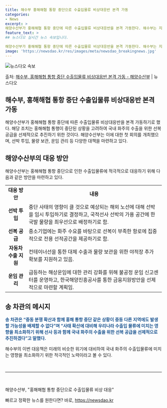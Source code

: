 ```yaml
---
title: 해수부 홍해해협 통항 중단으로 수출입물류 비상대응반 본격 가동
categories:
- News
excerpt: >
해양수산부가 홍해해협 통항 중단에 따른 수출입물류 비상대응반을 본격 가동한다. 해수부는 지난 11일 서울 한…
feature_text: >
## 뉴스다오 실시간 뉴스 속보입니다.

해양수산부가 홍해해협 통항 중단에 따른 수출입물류 비상대응반을 본격 가동한다. 해수부는 지난 11일 서울 한…
image: 'https://newsdao.kr/res/images/meta/newsdao_breakingnews.jpg'
---
```


![뉴스다오 속보](https://newsdao.kr/res/images/meta/newsdao_breakingnews.jpg)

<p>출처: <a href="https://newsdao.kr/2979" rel="dofollow">해수부, 홍해해협 통항 중단 수출입물류 비상대응반 본격 가동 - 해양수산부</a> | 뉴스다오</p>

<h2 data-ke-size="size26"><b>해수부, 홍해해협 통항 중단 수출입물류 비상대응반 본격 가동</b></h2>

<p data-ke-size="size16">해양수산부가 홍해해협 통항 중단에 따른 수출입물류 비상대응반을 본격 가동하기로 했다. 해당 조치는 홍해해협 통행이 중단된 상황을 고려하여 국내 화주의 수출을 위한 선복 공급을 선제적으로 추진하기 위한 것이다. 해양수산부는 이에 대한 첫 회의를 개최했으며, 선박 투입, 물량 보관, 운임 관리 등 다양한 대책을 마련하고 있다.</p>

<h2 data-ke-size="size24"><b>해양수산부의 대응 방안</b></h2>

<p data-ke-size="size16">해양수산부는 홍해해협 통항 중단으로 인한 수출입물류에 적극적으로 대응하기 위해 다음과 같은 방안을 마련하고 있다.</p>

<table>
	<tr>
		<td style="text-align: center; height: 17px;"><b>대응 방안</b></td>
		<td style="text-align: center; height: 17px;"><b>내용</b></td>
	</tr>
	<tr>
		<td style="text-align: center; height: 17px;"><b>선박 투입</b></td>
		<td>중단 사태의 영향이 클 것으로 예상되는 해외 노선에 대해 선박을 임시 투입하기로 결정하고, 국적선사 선박의 가용 공간에 한국발 물량을 최우선으로 배정하기로 함.</td>
	</tr>
	<tr>
		<td style="text-align: center; height: 17px;"><b>선복 공급</b></td>
		<td>중소기업에는 화주 수요를 바탕으로 선복이 부족한 항로에 집중적으로 전용 선적공간을 제공하기로 함.</td>
	</tr>
	<tr>
		<td style="text-align: center; height: 17px;"><b>자동차 수출 지원</b></td>
		<td>컨테이너선을 통한 대체 수출과 물량 보관을 위한 야적장 추가 확보를 지원하고 있음.</td>
	</tr>
	<tr>
		<td style="text-align: center; height: 17px;"><b>운임 관리</b></td>
		<td>급등하는 해상운임에 대한 관리 강화를 위해 불공정 운임 신고센터를 운영하고, 한국해양진흥공사를 통한 금융지원방안을 선제적으로 마련할 계획임.</td>
	</tr>
</table>

<h2 data-ke-size="size24"><b>송 차관의 메시지</b></h2>

<p data-ke-size="size16"><b><span style="color: #1a5490;">송 차관은 “중동 분쟁 확산과 함께 홍해 통항 중단 같은 상황이 중동 다른 지역에도 발생할 가능성을 배제할 수 없다”며 “사태 확산에 대비해 우리나라 수출입 물류에 미치는 영향을 최소화하기 위해 선사 등과 함께 국내 화주의 수출을 위한 선복 공급을 선제적으로 추진하겠다”고 말했다.</span></b></p>

<p data-ke-size="size16">해수부의 이번 대응책은 미래의 비슷한 위기에 대비하여 국내 화주의 수출입물류에 미치는 영향을 최소화하기 위한 적극적인 노력이라고 볼 수 있다.</p>

<p data-ke-size="size16">&nbsp;</p>

<hr>

<p data-ke-size="size16">&nbsp;</p>

<p>해양수산부, "홍해해협 통항 중단으로 수출입물류 비상 대응"</p> 

빠르고 정확한 뉴스를 원한다면? 바로, <a href="https://newsdao.kr" rel="dofollow">https://newsdao.kr</a>


    
